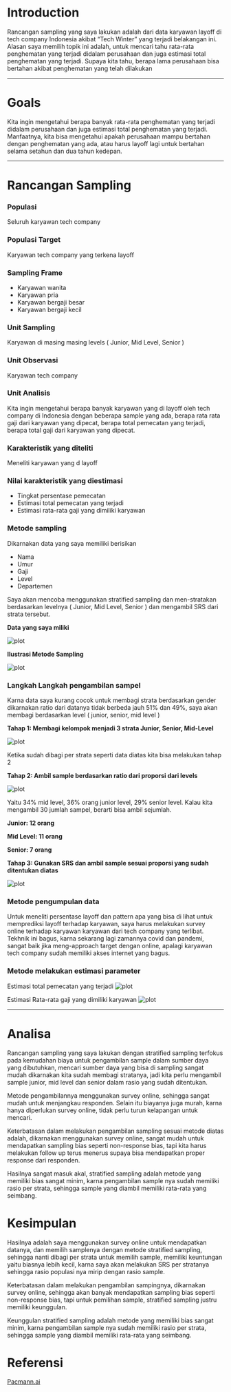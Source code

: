 # Introduction

Rancangan sampling yang saya lakukan adalah dari data karyawan layoff di tech company Indonesia akibat “Tech Winter” yang terjadi belakangan ini.
Alasan saya memilih topik ini adalah, untuk mencari tahu rata-rata penghematan yang terjadi didalam perusahaan dan juga estimasi total penghematan yang terjadi.
Supaya kita tahu, berapa lama perusahaan bisa bertahan akibat penghematan yang telah dilakukan

---

# Goals

Kita ingin mengetahui berapa banyak rata-rata penghematan yang terjadi didalam perusahaan dan juga estimasi total penghematan yang terjadi.
Manfaatnya, kita bisa mengetahui apakah perusahaan mampu bertahan dengan penghematan yang ada, atau harus layoff lagi untuk bertahan selama setahun dan dua tahun kedepan.

---

# Rancangan Sampling

### Populasi

Seluruh karyawan tech company

### Populasi Target

Karyawan tech company yang terkena layoff

### Sampling Frame

- Karyawan wanita
- Karyawan pria
- Karyawan bergaji besar
- Karyawan bergaji kecil

### Unit Sampling

Karyawan di masing masing levels ( Junior, Mid Level, Senior )

### Unit Observasi

Karyawan tech company

### Unit Analisis

Kita ingin mengetahui berapa banyak karyawan yang di layoff oleh tech company di Indonesia dengan beberapa sample yang ada, berapa rata rata gaji dari karyawan yang dipecat, berapa total pemecatan yang terjadi, berapa total gaji dari karyawan yang dipecat.

### Karakteristik yang diteliti

Meneliti karyawan yang d layoff

### Nilai karakteristik yang diestimasi

- Tingkat persentase pemecatan
- Estimasi total pemecatan yang terjadi
- Estimasi rata-rata gaji yang dimiliki karyawan

### Metode sampling

Dikarnakan data yang saya memiliki berisikan

- Nama
- Umur
- Gaji
- Level
- Departemen

Saya akan mencoba menggunakan stratified sampling dan men-stratakan berdasarkan levelnya ( Junior, Mid Level, Senior ) dan mengambil SRS dari strata tersebut.

**Data yang saya miliki**

![plot](./readmeImg/current_data.png)

**Ilustrasi Metode Sampling**

![plot](./readmeImg/sampling_method.png)

### Langkah Langkah pengambilan sampel

Karna data saya kurang cocok untuk membagi strata berdasarkan gender dikarnakan ratio dari datanya tidak berbeda jauh 51% dan 49%, saya akan membagi berdasarkan level ( junior, senior, mid level )

**Tahap 1: Membagi kelompok menjadi 3 strata Junior, Senior, Mid-Level**

![plot](./readmeImg/stratified_data.png)

Ketika sudah dibagi per strata seperti data diatas kita bisa melakukan tahap 2

**Tahap 2: Ambil sample berdasarkan ratio dari proporsi dari levels**

![plot](./readmeImg/proportions_levels.png)

Yaitu 34% mid level, 36% orang junior level, 29% senior level.
Kalau kita mengambil 30 jumlah sampel, berarti bisa ambil sejumlah.

**Junior: 12 orang**

**Mid Level: 11 orang**

**Senior: 7 orang**

**Tahap 3: Gunakan SRS dan ambil sample sesuai proporsi yang sudah ditentukan diatas**

![plot](./readmeImg/result.png)

### Metode pengumpulan data

Untuk meneliti persentase layoff dan pattern apa yang bisa di lihat untuk memprediksi layoff terhadap karyawan, saya harus melakukan survey online terhadap karyawan karyawan dari tech company yang terlibat.
Tekhnik ini bagus, karna sekarang lagi zamannya covid dan pandemi, sangat baik jika meng-approach target dengan online, apalagi karyawan tech company sudah memiliki akses internet yang bagus.

### Metode melakukan estimasi parameter

Estimasi total pemecatan yang terjadi
![plot](./readmeImg/total_estimation.png)

Estimasi Rata-rata gaji yang dimiliki karyawan
![plot](./readmeImg/avg_estimation.png)

---

# Analisa

Rancangan sampling yang saya lakukan dengan stratified sampling terfokus pada kemudahan biaya untuk pengambilan sample dalam sumber daya yang dibutuhkan, mencari sumber daya yang bisa di sampling sangat mudah dikarnakan kita sudah membagi stratanya, jadi kita perlu mengambil sample junior, mid level dan senior dalam rasio yang sudah ditentukan.

Metode pengambilannya menggunakan survey online, sehingga sangat mudah untuk menjangkau responden.
Selain itu biayanya juga murah, karna hanya diperlukan survey online, tidak perlu turun kelapangan untuk mencari.

Keterbatasan dalam melakukan pengambilan sampling sesuai metode diatas adalah, dikarnakan menggunakan survey online, sangat mudah untuk mendapatkan sampling bias seperti non-response bias, tapi kita harus melakukan follow up terus menerus supaya bisa mendapatkan proper response dari responden.

Hasilnya sangat masuk akal, stratified sampling adalah metode yang memiliki bias sangat minim, karna pengambilan sample nya sudah memiliki rasio per strata, sehingga sample yang diambil memiliki rata-rata yang seimbang.

# Kesimpulan

Hasilnya adalah saya menggunakan survey online untuk mendapatkan datanya, dan memilih samplenya dengan metode stratified sampling, sehingga nanti dibagi per strata untuk memilih sample, memiliki keuntungan yaitu biasnya lebih kecil, karna saya akan melakukan SRS per stratanya sehingga rasio populasi nya mirip dengan rasio sample.

Keterbatasan dalam melakukan pengambilan sampingnya, dikarnakan survey online, sehingga akan banyak mendapatkan sampling bias seperti non-response bias, tapi untuk pemilihan sample, stratified sampling justru memiliki keunggulan.

Keunggulan stratified sampling adalah metode yang memiliki bias sangat minim, karna pengambilan sample nya sudah memiliki rasio per strata, sehingga sample yang diambil memiliki rata-rata yang seimbang.

# Referensi

[Pacmann.ai](https://pacmann.ai/)
